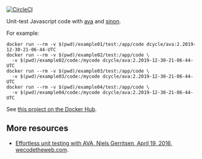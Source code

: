 [![CircleCI](https://circleci.com/gh/dcycle/docker-ava.svg?style=svg)](https://circleci.com/gh/dcycle/docker-ava)

Unit-test Javascript code with [ava](https://github.com/avajs/ava) and [sinon](http://sinonjs.org).

For example:

    docker run --rm -v $(pwd)/example01/test:/app/code dcycle/ava:2.2019-12-30-21-06-44-UTC
    docker run --rm -v $(pwd)/example02/test:/app/code \
      -v $(pwd)/example02/code:/mycode dcycle/ava:2.2019-12-30-21-06-44-UTC
    docker run --rm -v $(pwd)/example03/test:/app/code \
      -v $(pwd)/example03/code:/mycode dcycle/ava:2.2019-12-30-21-06-44-UTC
    docker run --rm -v $(pwd)/example04/test:/app/code \
      -v $(pwd)/example04/code:/mycode dcycle/ava:2.2019-12-30-21-06-44-UTC

See [this project on the Docker Hub](https://hub.docker.com/r/dcycle/ava/).

More resources
-----

 * [
Effortless unit testing with AVA, Niels Gerritsen, April 19, 2016, wecodetheweb.com](https://wecodetheweb.com/2016/04/19/effortless-unit-testing-with-ava/).

